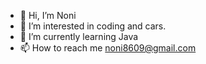 - 👋 Hi, I’m Noni
- 👀 I’m interested in coding and cars.
- 🌱 I’m currently learning Java
- 📫 How to reach me noni8609@gmail.com

<!---
NotBadNoni/NotBadNoni is a ✨ special ✨ repository because its `README.md` (this file) appears on your GitHub profile.
You can click the Preview link to take a look at your changes.
--->
